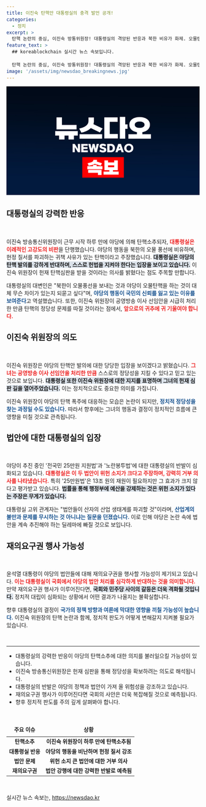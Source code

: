 ```yaml
---
title: 이진숙 탄핵안 대통령실의 충격 발언 공개!
categories:
  - 정치
excerpt: >
  탄핵 논란의 중심, 이진숙 방통위원장! 대통령실의 격앙된 반응과 북한 비유가 화제. 오물탄핵이라며 경고한 이들은 다음 주 야당 법안에 재의요구권 행사 예고! 클릭하여 자세한 내용을 확인하세요!
feature_text: >
  ## koreablockchain 실시간 뉴스 속보입니다.

  탄핵 논란의 중심, 이진숙 방통위원장! 대통령실의 격앙된 반응과 북한 비유가 화제. 오물탄핵이라며 경고한 이들은 다음 주 야당 법안에 재의요구권 행사 예고! 클릭하여 자세한 내용을 확인하세요!
image: '/assets/img/newsdao_breakingnews.jpg'
---
```


<p><img src="/assets/img/newsdao_breakingnews.jpg" alt="koreablockchain 속보" /></p>

<h2 data-ke-size="size26">대통령실의 강력한 반응</h2>

<p data-ke-size="size16">&nbsp;</p>

<p data-ke-size="size16">이진숙 방송통신위원장이 근무 시작 하루 만에 야당에 의해 탄핵소추되자, <b><span style="color: #ee2323;">대통령실은 이례적인 고강도의 비판</span></b>을 단행했습니다. 야당의 행동을 북한의 오물 풍선에 비유하며, 헌정 질서를 파괴하는 귀책 사유가 있는 탄핵이라고 주장했습니다. <b><span style="background-color: #21538527;">대통령실은 야당의 탄핵 발의를 강하게 반대하며, 스스로 헌법을 지켜야 한다는 입장을 보이고 있습니다.</span></b> 이진숙 위원장이 헌재 탄핵심판을 받을 것이라는 의사를 밝혔다는 점도 주목할 만합니다.</p>

<p data-ke-size="size16">대통령실의 대변인은 "북한이 오물풍선을 보내는 것과 야당이 오물탄핵을 하는 것이 대체 무슨 차이가 있는지 되묻고 싶다"며, <b><span style="color: #1a5490;">야당의 행동이 국민의 신뢰를 잃고 있는 이유를 보여준다</span></b>고 역설했습니다. 또한, 이진숙 위원장이 공영방송 이사 선임안을 시급히 처리한 만큼 탄핵의 정당성 문제를 따질 것이라는 점에서, <b><span style="color: #ee2323;">앞으로의 귀추에 귀 기울여야 합니다.</span></b></p>

<h2 data-ke-size="size26">이진숙 위원장의 의도</h2>

<p data-ke-size="size16">&nbsp;</p>

<p data-ke-size="size16">이진숙 위원장은 야당의 탄핵안 발의에 대한 당당한 입장을 보이겠다고 밝혔습니다. <b><span style="color: #ee2323;">그녀는 공영방송 이사 선임안을 처리한 만큼</span></b> 스스로의 정당성을 지킬 수 있다고 믿고 있는 것으로 보입니다. <b><span style="background-color: #21538527;">대통령실 또한 이진숙 위원장에 대한 지지를 표명하며 그녀의 헌재 심판 길을 열어주었습니다.</span></b> 이는 정치적으로도 중요한 의미를 가집니다.</p>

<p data-ke-size="size16">이진숙 위원장이 야당의 탄핵 폭주에 대응하는 모습은 논란이 되지만, <b><span style="color: #1a5490;">정치적 정당성을 찾는 과정일 수도 있습니다.</span></b> 따라서 향후에는 그녀의 행동과 결정이 정치적인 흐름에 큰 영향을 미칠 것으로 관측됩니다.</p>

<h2 data-ke-size="size26">법안에 대한 대통령실의 입장</h2>

<p data-ke-size="size16">&nbsp;</p>

<p data-ke-size="size16">야당이 추진 중인 '전국민 25만원 지원법'과 '노란봉투법'에 대한 대통령실의 반발이 심화되고 있습니다. <b><span style="color: #ee2323;">대통령실은 이 두 법안이 위헌 소지가 크다고 주장하며, 강력히 거부 의사를 나타냈습니다.</span></b> 특히 '25만원법'은 13조 원의 재원이 필요하지만 그 효과가 크지 않다고 평가받고 있습니다. <b><span style="background-color: #21538527;">법률을 통해 행정부에 예산을 강제하는 것은 위헌 소지가 있다는 주장은 무게가 있습니다.</span></b></p>

<p data-ke-size="size16">대통령실 고위 관계자는 "법안들이 산자의 산업 생태계를 파괴할 것"이라며, <b><span style="color: #1a5490;">산업계의 불만과 문제를 무시하는 것 아니냐는 질문을 던졌습니다.</span></b> 이로 인해 야당은 논란 속에 법안을 계속 추진해야 하는 딜레마에 빠질 것으로 보입니다.</p>

<h2 data-ke-size="size26">재의요구권 행사 가능성</h2>

<p data-ke-size="size16">&nbsp;</p>

<p data-ke-size="size16">윤석열 대통령이 야당의 법안들에 대해 재의요구권을 행사할 가능성이 제기되고 있습니다. <b><span style="color: #ee2323;">이는 대통령실이 국회에서 야당의 법안 처리를 심각하게 반대하는 것을 의미합니다.</span></b> 만약 재의요구권 행사가 이루어진다면, <b><span style="background-color: #21538527;">국회와 민주당 사이의 갈등은 더욱 격화될 것입니다.</span></b> 정치적 대립이 심화되는 상황에서 어떤 결과가 나올지는 불확실합니다.</p>

<p data-ke-size="size16">향후 대통령실의 결정이 <b><span style="color: #1a5490;">국가의 정책 방향과 여론에 막대한 영향을 끼칠 가능성이 높습니다.</span></b> 이진숙 위원장의 탄핵 논란과 함께, 정치적 판도가 어떻게 변해갈지 지켜볼 필요가 있습니다.</p>

<p data-ke-size="size16">&nbsp;</p>

<hr />

<ul>
    <li>대통령실의 강력한 반응이 야당의 탄핵소추에 대한 의지를 불러일으킬 가능성이 있습니다.</li>
    <li>이진숙 방송통신위원장은 헌재 심판을 통해 정당성을 확보하려는 의도로 해석됩니다.</li>
    <li>대통령실의 반발은 야당의 정책과 법안이 가져 올 위험성을 강조하고 있습니다.</li>
    <li>재의요구권 행사가 이루어진다면 국회의 사안은 더욱 복잡해질 것으로 예측됩니다.</li>
    <li>향후 정치적 판도를 주의 깊게 살펴봐야 합니다.</li>
</ul>

<p data-ke-size="size16">&nbsp;</p>

<table style="width: 100%; border-collapse: collapse;">
    <thead>
        <tr>
            <td style="text-align: center; height: 30px;"><b>주요 이슈</b></td>
            <td style="text-align: center; height: 30px;"><b>상황</b></td>
        </tr>
    </thead>
    <tbody>
        <tr>
            <td style="text-align: center; height: 17px;"><b>탄핵소추</b></td>
            <td style="text-align: center; height: 17px;"><b>이진숙 위원장이 하루 만에 탄핵소추됨</b></td>
        </tr>
        <tr>
            <td style="text-align: center; height: 17px;"><b>대통령실 반응</b></td>
            <td style="text-align: center; height: 17px;"><b>야당의 행동을 비난하며 헌정 질서 강조</b></td>
        </tr>
        <tr>
            <td style="text-align: center; height: 17px;"><b>법안 문제</b></td>
            <td style="text-align: center; height: 17px;"><b>위헌 소지 큰 법안에 대한 거부 의사</b></td>
        </tr>
        <tr>
            <td style="text-align: center; height: 17px;"><b>재의요구권</b></td>
            <td style="text-align: center; height: 17px;"><b>법안 강행에 대한 강력한 반발로 예측됨</b></td>
        </tr>
    </tbody>
</table>

<p data-ke-size="size16">&nbsp;</p>
실시간 뉴스 속보는, <a href="https://newsdao.kr" rel="dofollow">https://newsdao.kr</a>


